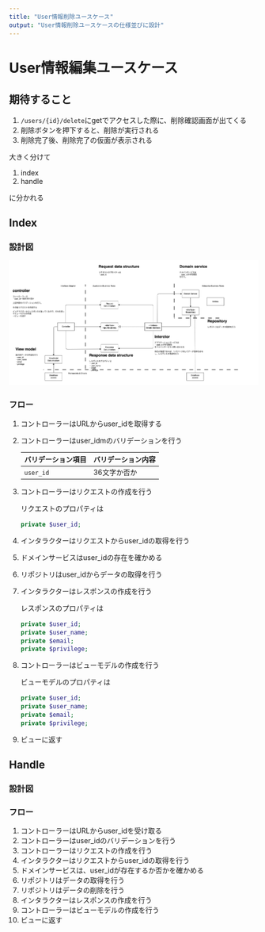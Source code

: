 ```yaml
---
title: "User情報削除ユースケース"
output: "User情報削除ユースケースの仕様並びに設計"
---
```


# User情報編集ユースケース

## 期待すること
1.  `/users/{id}/delete`にgetでアクセスした際に、削除確認画面が出てくる
2.  削除ボタンを押下すると、削除が実行される
3.  削除完了後、削除完了の仮面が表示される

大きく分けて
1. index
2. handle

に分かれる

## Index

### 設計図
![index](https://github.com/takashiraki/github_image/blob/master/images/adas/user/deleteIndex.png)

### フロー
1. コントローラーはURLからuser_idを取得する
2. コントローラーはuser_idmのバリデーションを行う

    | バリデーション項目 | バリデーション内容 |
    | -- | -- |
    | `user_id` | 36文字か否か |

3. コントローラーはリクエストの作成を行う

    リクエストのプロパティは
    ```php
    private $user_id;
    ```

4. インタラクターはリクエストからuser_idの取得を行う
5. ドメインサービスはuser_idの存在を確かめる
6. リポジトリはuser_idからデータの取得を行う
7. インタラクターはレスポンスの作成を行う

    レスポンスのプロパティは
    ```php
    private $user_id;
    private $user_name;
    private $email;
    private $privilege;
    ```

8. コントローラーはビューモデルの作成を行う

    ビューモデルのプロパティは
    ```php
    private $user_id;
    private $user_name;
    private $email;
    private $privilege;
    ```

9.  ビューに返す

## Handle

### 設計図
### フロー
1. コントローラーはURLからuser_idを受け取る
2. コントローラーはuser_idのバリデーションを行う
3. コントローラーはリクエストの作成を行う
4. インタラクターはリクエストからuser_idの取得を行う
5. ドメインサービスは、user_idが存在するか否かを確かめる
6. リポジトリはデータの取得を行う
7. リポジトリはデータの削除を行う
8. インタラクターはレスポンスの作成を行う
9. コントローラーはビューモデルの作成を行う
10. ビューに返す
